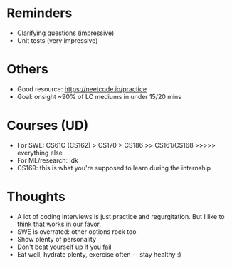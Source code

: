 # Reminders
- Clarifying questions (impressive)
- Unit tests (very impressive)

# Others
- Good resource: https://neetcode.io/practice
- Goal: onsight ~90% of LC mediums in under 15/20 mins

# Courses (UD)
- For SWE: CS61C (CS162) > CS170 > CS186 >> CS161/CS168 >>>>> everything else
- For ML/research: idk
- CS169: this is what you're supposed to learn during the internship

# Thoughts
- A lot of coding interviews is just practice and regurgitation. But I like to think that works in our favor.
- SWE is overrated: other options rock too
- Show plenty of personality
- Don't beat yourself up if you fail
- Eat well, hydrate plenty, exercise often -- stay healthy :\)